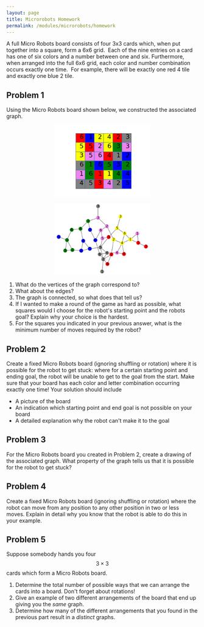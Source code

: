 ```yaml
---
layout: page
title: Microrobots Homework
permalink: /modules/microrobots/homework
---
```


A full Micro Robots board consists of four 3x3 cards which, when put together into a square, form a 6x6 grid.  Each of the nine entries on a card has one of six colors and a number between one and six.  Furthermore, when arranged into the full 6x6 grid, each color and number combination occurs exactly one time.  For example, there will be exactly one red 4 tile and exactly one blue 2 tile.

## Problem 1

Using the Micro Robots board shown below, we constructed the associated graph.

<p align="center"><img src="fig/homework-board.png" width="50%"/></p>
<p align="center"><img src="fig/homework-graph.png" width="50%"/></p>

1. What do the vertices of the graph correspond to?
2. What about the edges?
3. The graph is connected, so what does that tell us?
4. If I wanted to make a round of the game as hard as possible, what squares would I choose for the robot's starting point and the robots goal?  Explain why your choice is the hardest.
5. For the squares you indicated in your previous answer, what is the minimum number of moves required by the robot?

## Problem 2

Create a fixed Micro Robots board (ignoring shuffling or rotation) where it is possible for the robot to get stuck: where for a certain starting point and ending goal, the robot will be unable to get to the goal from the start.  Make sure that your board has each color and letter combination occurring exactly one time!  Your solution should include

* A picture of the board
* An indication which starting point and end goal is not possible on your board
* A detailed explanation why the robot can't make it to the goal

## Problem 3

For the Micro Robots board you created in Problem 2, create a drawing of the associated graph.  What property of the graph tells us that it is possible for the robot to get stuck?

## Problem 4

Create a fixed Micro Robots board (ignoring shuffling or rotation) where the robot can move from any position to any other position in two or less moves.  Explain in detail why you know that the robot is able to do this in your example.

## Problem 5

Suppose somebody hands you four $$3\times 3$$ cards which form a Micro Robots board.
1. Determine the total number of possible ways that we can arrange the cards into a board.  Don't forget about rotations!
2. Give an example of two different arrangements of the board that end up giving you the *same* graph.
2. Determine how many of the different arrangements that you found in the previous part result in a *distinct* graphs.

